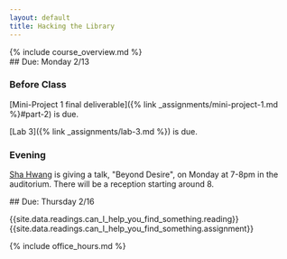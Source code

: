 ```yaml
---
layout: default
title: Hacking the Library
---
```


<div class="jumbotron" markdown="1">
  {% include course_overview.md %}
</div>

<div class="row">

<div class="col-lg-4" markdown="1">
## Due: Monday 2/13

### Before Class

[Mini-Project 1 final deliverable]({% link _assignments/mini-project-1.md %}#part-2) is due.

[Lab 3]({% link _assignments/lab-3.md %}) is due.

### Evening

[Sha Hwang](http://postarchitectural.com/) is giving a talk, "Beyond Desire",
on Monday at 7-8pm in the auditorium.
There will be a reception starting around 8.
</div>

<div class="col-lg-4" markdown="1">
## Due: Thursday 2/16

{{site.data.readings.can_I_help_you_find_something.reading}}{{site.data.readings.can_I_help_you_find_something.assignment}}

</div>

<div class="col-lg-4" markdown="1">
{% include office_hours.md %}
</div>

</div>
